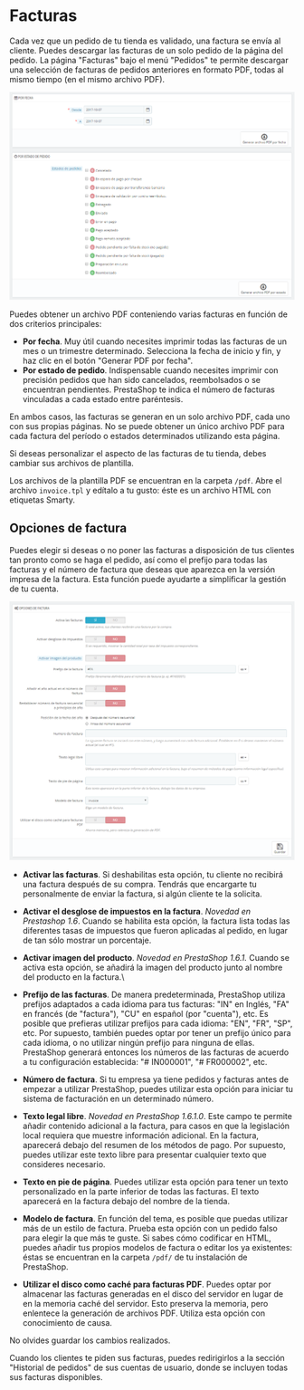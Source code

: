 # Facturas

Cada vez que un pedido de tu tienda es validado, una factura se envía al cliente. Puedes descargar las facturas de un solo pedido de la página del pedido. La página "Facturas" bajo el menú "Pedidos" te permite descargar una selección de facturas de pedidos anteriores en formato PDF, todas al mismo tiempo (en el mismo archivo PDF).

![](../../../.gitbook/assets/54268294.png)

Puedes obtener un archivo PDF conteniendo varias facturas en función de dos criterios principales:

* **Por fecha**. Muy útil cuando necesites imprimir todas las facturas de un mes o un trimestre determinado. Selecciona la fecha de inicio y fin, y haz clic en el botón "Generar PDF por fecha".
* **Por estado de pedido**. Indispensable cuando necesites imprimir con precisión pedidos que han sido cancelados, reembolsados o se encuentran pendientes. PrestaShop te indica el número de facturas vinculadas a cada estado entre paréntesis.

En ambos casos, las facturas se generan en un solo archivo PDF, cada uno con sus propias páginas. No se puede obtener un único archivo PDF para cada factura del período o estados determinados utilizando esta página.

Si deseas personalizar el aspecto de las facturas de tu tienda, debes cambiar sus archivos de plantilla.

Los archivos de la plantilla PDF se encuentran en la carpeta `/pdf`. Abre el archivo `invoice.tpl` y edítalo a tu gusto: éste es un archivo HTML con etiquetas Smarty.

## Opciones de factura <a href="#facturas-opcionesdefactura" id="facturas-opcionesdefactura"></a>

Puedes elegir si deseas o no poner las facturas a disposición de tus clientes tan pronto como se haga el pedido, así como el prefijo para todas las facturas y el número de factura que deseas que aparezca en la versión impresa de la factura. Esta función puede ayudarte a simplificar la gestión de tu cuenta.

![](../../../.gitbook/assets/54268297.png)

* **Activar las facturas**. Si deshabilitas esta opción, tu cliente no recibirá una factura después de su compra. Tendrás que encargarte tu personalmente de enviar la factura, si algún cliente te la solicita.
* **Activar el desglose de impuestos en la factura**. _Novedad en Prestashop 1.6_. Cuando se habilita esta opción, la factura lista todas las diferentes tasas de impuestos que fueron aplicadas al pedido, en lugar de tan sólo mostrar un porcentaje.
* **Activar imagen del producto**. _Novedad en PrestaShop 1.6.1._ Cuando se activa esta opción, se añadirá la imagen del producto junto al nombre del producto en la factura.\

* **Prefijo de las facturas**. De manera predeterminada, PrestaShop utiliza prefijos adaptados a cada idioma para tus facturas: "IN" en Inglés, "FA" en francés (de "factura"), "CU" en español (por "cuenta"), etc. Es posible que prefieras utilizar prefijos para cada idioma: "EN", "FR", "SP", etc. Por supuesto, también puedes optar por tener un prefijo único para cada idioma, o no utilizar ningún prefijo para ninguna de ellas.\
  &#x20;PrestaShop generará entonces los números de las facturas de acuerdo a tu configuración establecida: "# IN000001", "# FR000002", etc.
* **Número de factura**. Si tu empresa ya tiene pedidos y facturas antes de empezar a utilizar PrestaShop, puedes utilizar esta opción para iniciar tu sistema de facturación en un determinado número.
* **Texto legal libre**. _Novedad en PrestaShop 1.6.1.0_. Este campo te permite añadir contenido adicional a la factura, para casos en que la legislación local requiera que muestre información adicional. En la factura, aparecerá debajo del resumen de los métodos de pago. Por supuesto, puedes utilizar este texto libre para presentar cualquier texto que consideres necesario.
* **Texto en pie de página**. Puedes utilizar esta opción para tener un texto personalizado en la parte inferior de todas las facturas. El texto aparecerá en la factura debajo del nombre de la tienda.
* **Modelo de factura**. En función del tema, es posible que puedas utilizar más de un estilo de factura. Prueba esta opción con un pedido falso para elegir la que más te guste. Si sabes cómo codificar en HTML, puedes añadir tus propios modelos de factura o editar los ya existentes: éstas se encuentran en la carpeta `/pdf/` de tu instalación de PrestaShop.
* **Utilizar el disco como caché para facturas PDF**. Puedes optar por almacenar las facturas generadas en el disco del servidor en lugar de en la memoria caché del servidor. Esto preserva la memoria, pero enlentece la generación de archivos PDF. Utiliza esta opción con conocimiento de causa.

No olvides guardar los cambios realizados.

Cuando los clientes te piden sus facturas, puedes redirigirlos a la sección "Historial de pedidos" de sus cuentas de usuario, donde se incluyen todas sus facturas disponibles.
